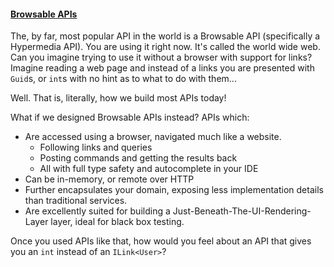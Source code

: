 ﻿<div>

#### [Browsable APIs](../paradigms/browsable-apis/browsable-apis-introduction.md)
The, by far, most popular API in the world is a Browsable API (specifically a Hypermedia API). You are using it right now. It's called the world wide web. Can you imagine trying to use it without a browser with support for links? Imagine reading a web page and instead of a links you are presented with `Guid`s, or `int`s with no hint as to what to do with them...

Well. That is, literally, how we build most APIs today!

What if we designed Browsable APIs instead? APIs which: 

* Are accessed using a browser, navigated much like a website.
  * Following links and queries
  * Posting commands and getting the results back
  * All with full type safety and autocomplete in your IDE
* Can be in-memory, or remote over HTTP
* Further encapsulates your domain, exposing less implementation details than traditional services.
* Are excellently suited for building a Just-Beneath-The-UI-Rendering-Layer layer, ideal for black box testing.

Once you used APIs like that, how would you feel about an API that gives you an `int` instead of an `ILink<User>`?
</div>